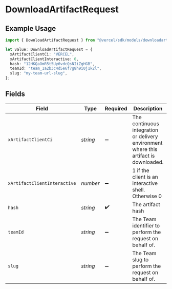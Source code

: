 # DownloadArtifactRequest

## Example Usage

```typescript
import { DownloadArtifactRequest } from "@vercel/sdk/models/downloadartifactop.js";

let value: DownloadArtifactRequest = {
  xArtifactClientCi: "VERCEL",
  xArtifactClientInteractive: 0,
  hash: "12HKQaOmR5t5Uy6vdcQsNIiZgHGB",
  teamId: "team_1a2b3c4d5e6f7g8h9i0j1k2l",
  slug: "my-team-url-slug",
};
```

## Fields

| Field                                                                                 | Type                                                                                  | Required                                                                              | Description                                                                           | Example                                                                               |
| ------------------------------------------------------------------------------------- | ------------------------------------------------------------------------------------- | ------------------------------------------------------------------------------------- | ------------------------------------------------------------------------------------- | ------------------------------------------------------------------------------------- |
| `xArtifactClientCi`                                                                   | *string*                                                                              | :heavy_minus_sign:                                                                    | The continuous integration or delivery environment where this artifact is downloaded. | VERCEL                                                                                |
| `xArtifactClientInteractive`                                                          | *number*                                                                              | :heavy_minus_sign:                                                                    | 1 if the client is an interactive shell. Otherwise 0                                  | 0                                                                                     |
| `hash`                                                                                | *string*                                                                              | :heavy_check_mark:                                                                    | The artifact hash                                                                     | 12HKQaOmR5t5Uy6vdcQsNIiZgHGB                                                          |
| `teamId`                                                                              | *string*                                                                              | :heavy_minus_sign:                                                                    | The Team identifier to perform the request on behalf of.                              | team_1a2b3c4d5e6f7g8h9i0j1k2l                                                         |
| `slug`                                                                                | *string*                                                                              | :heavy_minus_sign:                                                                    | The Team slug to perform the request on behalf of.                                    | my-team-url-slug                                                                      |